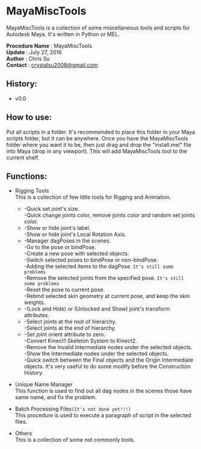 # MayaMiscTools
MayaMiscTools is a collection of some miscellaneous tools and scripts for Autodesk Maya. It's written in Python or MEL.

__Procedure Name__ : MayaMiscTools<br>
__Update__ : July 27, 2016<br>
__Author__ : Chris Su<br>
__Contact__ : crystalsu2008@gmail.com<br>

## History:
* v0.0

## How to use:
Put all scripts in a folder. It's recommended to place this folder in your Maya scripts folder, but it can be anywhere. Once you have the MayaMiscTools folder where you want it to be, then just drag and drop the "install.mel" file into Maya (drop in any viewport). This will add MayaMiscTools tool to the current shelf.<br>

## Functions:
* Rigging Tools<br>
This is a collection of few little tools for Rigging and Animation.
    * -Quick set joint's size.<br>
    -Quick change joints color, remove joints color and random set joints color.
    * -Show or hide joint's label.<br>
    -Show or hide joint's Local Rotation Axis.
    * -Manager dagPoses in the scenes.<br>
    -Go to the pose or bindPose.<br>
    -Create a new pose with selected objects.<br>
    -Switch selected poses to bindPose or non-bindPose.<br>
    -Adding the selected items to the dagPose. ```It's still some problems```<br>
    -Remove the selected joints from the specified pose. ```It's still some problems```<br>
    -Reset the pose to current pose.<br>
    -Rebind selected skin geometry at current pose, and keep the skin weights.
    * -(Lock and Hide) or (Unlocked and Show) joint's transform attributes.
    * -Select joints at the root of hierarchy.<br>
    -Select joints at the end of hierarchy.
    * -Set joint orient attribute to zero.<br>
    -Convert Kinect1 Skeleton System to Kinect2.<br>
    -Remove the Invalid Intermediate nodes under the selected objects.<br>
    -Show the Intermediate nodes under the selected objects.<br>
    -Quick switch between the Final objects and the Origin Intermediate objects. It's very useful to do some modify before the Construction History.


* Unique Name Manager<br>
This function is used to find out all dag nodes in the scenes those have same name, and fix the problem.

* Batch Processing Files```(It's not done yet!!!)```<br>
This procedure is used to execute a paragraph of script in the selected files.

* Others<br>
This is a collection of some not commonly tools.
